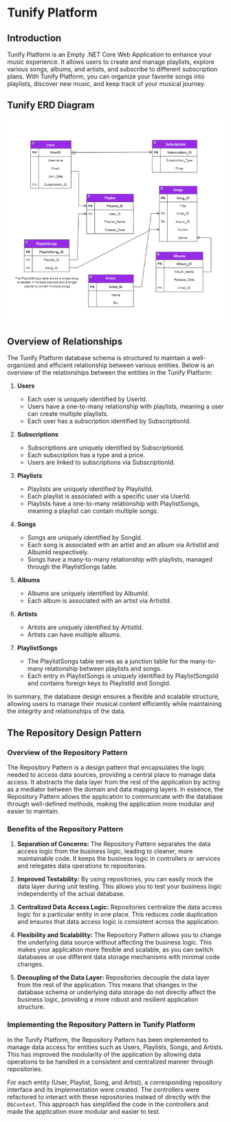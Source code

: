 # Tunify Platform

## Introduction

Tunify Platform is an Empty .NET Core Web Application to enhance your music experience. It allows users to create and manage playlists, explore various songs, albums, and artists, and subscribe to different subscription plans. With Tunify Platform, you can organize your favorite songs into playlists, discover new music, and keep track of your musical journey.

## Tunify ERD Diagram

![Tunify ERD Diagram](TunifyPlatform/Asstes/Tunify.png)

## Overview of Relationships

The Tunify Platform database schema is structured to maintain a well-organized and efficient relationship between various entities. Below is an overview of the relationships between the entities in the Tunify Platform:

1. **Users**
   - Each user is uniquely identified by UserId.
   - Users have a one-to-many relationship with playlists, meaning a user can create multiple playlists.
   - Each user has a subscription identified by SubscriptionId.

2. **Subscriptions**
   - Subscriptions are uniquely identified by SubscriptionId.
   - Each subscription has a type and a price.
   - Users are linked to subscriptions via SubscriptionId.

3. **Playlists**
   - Playlists are uniquely identified by PlaylistId.
   - Each playlist is associated with a specific user via UserId.
   - Playlists have a one-to-many relationship with PlaylistSongs, meaning a playlist can contain multiple songs.

4. **Songs**
   - Songs are uniquely identified by SongId.
   - Each song is associated with an artist and an album via ArtistId and AlbumId respectively.
   - Songs have a many-to-many relationship with playlists, managed through the PlaylistSongs table.

5. **Albums**
   - Albums are uniquely identified by AlbumId.
   - Each album is associated with an artist via ArtistId.

6. **Artists**
   - Artists are uniquely identified by ArtistId.
   - Artists can have multiple albums.

7. **PlaylistSongs**
   - The PlaylistSongs table serves as a junction table for the many-to-many relationship between playlists and songs.
   - Each entry in PlaylistSongs is uniquely identified by PlaylistSongsId and contains foreign keys to PlaylistId and SongId.

In summary, the database design ensures a flexible and scalable structure, allowing users to manage their musical content efficiently while maintaining the integrity and relationships of the data.

## The Repository Design Pattern

### Overview of the Repository Pattern

The Repository Pattern is a design pattern that encapsulates the logic needed to access data sources, providing a central place to manage data access. It abstracts the data layer from the rest of the application by acting as a mediator between the domain and data mapping layers. In essence, the Repository Pattern allows the application to communicate with the database through well-defined methods, making the application more modular and easier to maintain.

### Benefits of the Repository Pattern

1. **Separation of Concerns:** The Repository Pattern separates the data access logic from the business logic, leading to cleaner, more maintainable code. It keeps the business logic in controllers or services and relegates data operations to repositories.

2. **Improved Testability:** By using repositories, you can easily mock the data layer during unit testing. This allows you to test your business logic independently of the actual database.

3. **Centralized Data Access Logic:** Repositories centralize the data access logic for a particular entity in one place. This reduces code duplication and ensures that data access logic is consistent across the application.

4. **Flexibility and Scalability:** The Repository Pattern allows you to change the underlying data source without affecting the business logic. This makes your application more flexible and scalable, as you can switch databases or use different data storage mechanisms with minimal code changes.

5. **Decoupling of the Data Layer:** Repositories decouple the data layer from the rest of the application. This means that changes in the database schema or underlying data storage do not directly affect the business logic, providing a more robust and resilient application structure.

### Implementing the Repository Pattern in Tunify Platform

In the Tunify Platform, the Repository Pattern has been implemented to manage data access for entities such as Users, Playlists, Songs, and Artists. This has improved the modularity of the application by allowing data operations to be handled in a consistent and centralized manner through repositories.

For each entity (User, Playlist, Song, and Artist), a corresponding repository interface and its implementation were created. The controllers were refactored to interact with these repositories instead of directly with the `DbContext`. This approach has simplified the code in the controllers and made the application more modular and easier to test.